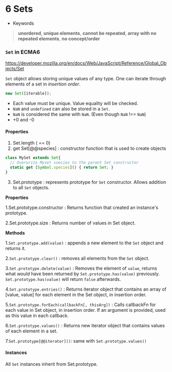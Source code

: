 # 6 Sets

* Keywords
> **unordered**, **unique elements**, **cannot be repeated**, **array with no repeated elements**, **no concept/order**

### `Set` in ECMA6

https://developer.mozilla.org/en/docs/Web/JavaScript/Reference/Global_Objects/Set

`Set` object allows storing unique values of any type. One can iterate through elements of a set in *insertion order*.

```JavaScript
new Set([iterable]);
```

* Each value must be unique. Value equality will be checked.
* `NaN` and `undefined` can also be stored in a `Set`.
* `NaN` is considered the same with `NaN`. (Even though `NaN` !== `NaN`)
* +0 and -0

#### Properties

1. Set.length ( == 0)
2. get Set[@@species] : constructor function that is used to create objects


```JavaScript
class MySet extends Set{
  // Overwrite Myset soecies to the parent Set constructor
  static get [Symbol.species]() { return Set; }
}
```

3. Set.prototype : represents prototype for `Set` constructor. Allows addition to all `Set` objects.


**Properties**

1.Set.prototype.constructor : Returns function that created an instance's prototype.

2.Set.prototype.size : Returns number of values in Set object.

**Methods**

1.`Set.prototype.add(value)` :  appends a new element to the `Set` object and returns it.

2.`Set.prototype.clear()` : removes all elements from the `Set` object.

3.`Set.prototype.delete(value)` : Removes the element of `value`, returns what *would* have been returned by `Set.prototype.has(value)` previously. `Set.prototype.has(value)` will return `false` afterwards.

4.`Set.prototype.entries()` : Returns iterator object that contains an array of [value, value] for each element in the Set object, in insertion order.

5.`Set.prototype.forEach(callbackFn[, thisArg])` : Calls callbackFn for each value in Set object, in insertion order. If an argument is provided, used as this value in each callback.

6.`Set.prototype.values()` : Returns new iterator object that contains values of each element in a set.

7.`Set.prototype[@@iterator]()`: same with `Set.prototype.values()`

#### Instances

All `Set` instances inherit from Set.prototype.
